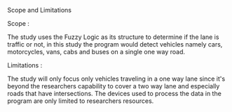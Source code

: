
Scope and Limitations

Scope :

The study uses the Fuzzy Logic as its structure
 to determine if the lane is traffic or not, in 
 this study the program would detect vehicles 
 namely cars, motorcycles, vans, cabs and buses 
 on a single one way road.


Limitations :

The study will only focus only vehicles traveling 
in a one way lane since it's beyond the researchers 
capability to cover a two way lane and especially 
roads that have intersections. The devices used to
 process the data in the program are only limited 
 to researchers resources.